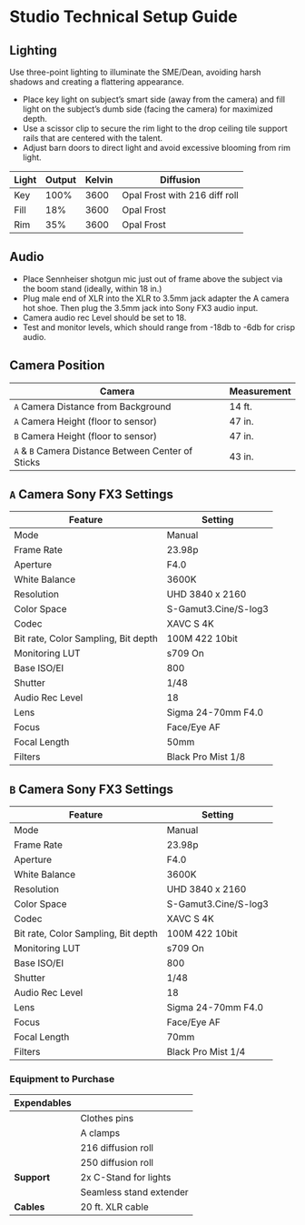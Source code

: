 # Studio Technical Setup Guide

## Lighting
Use three-point lighting to illuminate the SME/Dean, avoiding harsh shadows and creating a flattering appearance.
- Place key light on subject’s smart side (away from the camera) and fill light on the subject’s dumb side (facing the camera) for maximized depth.
- Use a scissor clip to secure the rim light to the drop ceiling tile support rails that are centered with the talent.
- Adjust barn doors to direct light and avoid excessive blooming from rim light.

| **Light** | **Output** | **Kelvin** | **Diffusion**                 |
|-----------|------------|------------|-------------------------------|
| Key       | 100%       | 3600       | Opal Frost with 216 diff roll |
| Fill      | 18%        | 3600       | Opal Frost                    |
| Rim       | 35%        | 3600       | Opal Frost                    |

## Audio
- Place Sennheiser shotgun mic just out of frame above the subject via the boom stand (ideally, within 18 in.)
- Plug male end of XLR into the XLR to 3.5mm jack adapter the A camera hot shoe. Then plug the 3.5mm jack into Sony FX3 audio input.
- Camera audio rec Level should be set to 18.
- Test and monitor levels, which should range from -18db to -6db for crisp audio.

## Camera Position
| **Camera**                                         | **Measurement** |
|----------------------------------------------------|-----------------|
| `A` Camera Distance from Background                | 14 ft.          |
| `A` Camera Height (floor to sensor)                | 47 in.          |
| `B` Camera Height (floor to sensor)                | 47 in.          |
| `A` & `B` Camera Distance Between Center of Sticks | 43 in.          |

## `A` Camera Sony FX3 Settings

| **Feature**                          | **Setting**          |
|--------------------------------------|----------------------|
| Mode                                 | Manual               |
| Frame Rate                           | 23.98p               |
| Aperture                             | F4.0                 |
| White Balance                        | 3600K                |
| Resolution                           | UHD 3840 x 2160      |
| Color Space                          | S-Gamut3.Cine/S-log3 |
| Codec                                | XAVC S 4K            |
| Bit rate, Color Sampling, Bit depth  | 100M 422 10bit       |
| Monitoring LUT                       | s709 On              |
| Base ISO/EI                          | 800                  |
| Shutter                              | 1/48                 |
| Audio Rec Level                      | 18                   |
| Lens                                 | Sigma 24-70mm F4.0   |
| Focus                                | Face/Eye AF          |
| Focal Length                         | 50mm                 |
| Filters                              | Black Pro Mist 1/8   |


## `B` Camera Sony FX3 Settings

| **Feature**                         | **Setting**          |
|-------------------------------------|----------------------|
| Mode                                | Manual               |
| Frame Rate                          | 23.98p               |
| Aperture                            | F4.0                 |
| White Balance                       | 3600K                |
| Resolution                          | UHD 3840 x 2160      |
| Color Space                         | S-Gamut3.Cine/S-log3 |
| Codec                               | XAVC S 4K            |
| Bit rate, Color Sampling, Bit depth | 100M 422 10bit       |
| Monitoring LUT                      | s709 On              |
| Base ISO/EI                         | 800                  |
| Shutter                             | 1/48                 |
| Audio Rec Level                     | 18                   |
| Lens                                | Sigma 24-70mm F4.0   |
| Focus                               | Face/Eye AF          |
| Focal Length                        | 70mm                 |
| Filters                             | Black Pro Mist 1/4   |

### Equipment to Purchase

| **Expendables** |                         |
|-----------------|-------------------------| 
|                 | Clothes pins            |
|                 | A clamps                |
|                 | 216 diffusion roll      |
|                 | 250 diffusion roll      |
| **Support**     | 2x C-Stand for lights   |
|                 | Seamless stand extender |
| **Cables**      | 20 ft. XLR cable        |
